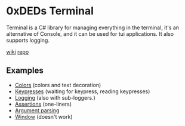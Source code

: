 # 0xDEDs Terminal
Terminal is a C# library for managing everything in the terminal, it's an alternative of Console, and it can be used for tui applications. 
It also supports logging.

[wiki](https://github.com/dedouwe26/Terminal/wiki)
[repo](https://github.com/dedouwe26/Terminal)
## Examples
- [Colors](https://github.com/dedouwe26/Terminal/tree/main/examples/Colors/Program.cs) (colors and text decoration) 
- [Keypresses](https://github.com/dedouwe26/Terminal/tree/main/examples/Keypresses/Program.cs) (waiting for keypress, reading keypresses)
- [Logging](https://github.com/dedouwe26/Terminal/tree/main/examples/Logging/Program.cs) (also with sub-loggers.)
- [Assertions](https://github.com/dedouwe26/Terminal/tree/main/examples/Assertion/Program.cs) (one-liners)
- [Argument parsing](https://github.com/dedouwe26/Terminal/tree/main/examples/Args/Program.cs)
- [Window](https://github.com/dedouwe26/Terminal/tree/main/examples/Window/Program.cs) (doesn't work)
